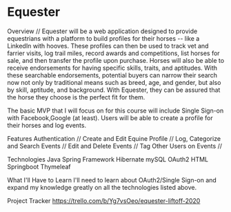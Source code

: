 # Equester
Overview //
Equester will be a web application designed to provide equestrians with a platform to build profiles for their horses -- like a LinkedIn with hooves. These profiles can then be used to track vet and farrier visits, log trail miles, record awards and competitions, list horses for sale, and then transfer the profile upon purchase. Horses will also be able to receive endorsements for having specific skills, traits, and aptitudes. With these searchable endorsements, potential buyers can narrow their search now not only by traditional means such as breed, age, and gender, but also by skill, aptitude, and background. With Equester, they can be assured that the horse they choose is the perfect fit for them.

The basic MVP that I will focus on for this course will include Single Sign-on with Facebook,Google (at least). Users will be able to create a profile for their horses and log events.

Features
Authentication // Create and Edit Equine Profile // Log, Categorize and Search Events // Edit and Delete Events // Tag Other Users on Events //

Technologies
Java Spring Framework Hibernate mySQL OAuth2 HTML Springboot Thymeleaf

What I'll Have to Learn
I'll need to learn about OAuth2/Single Sign-on and expand my knowledge greatly on all the technologies listed above.

Project Tracker
https://trello.com/b/Yg7vsOeo/equester-liftoff-2020
